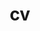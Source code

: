 ---
layout: default
permalink: /cv/
title: cv
nav: true
nav_order: 4
redirect_to: /assets/pdf/cvmike.pdf
---